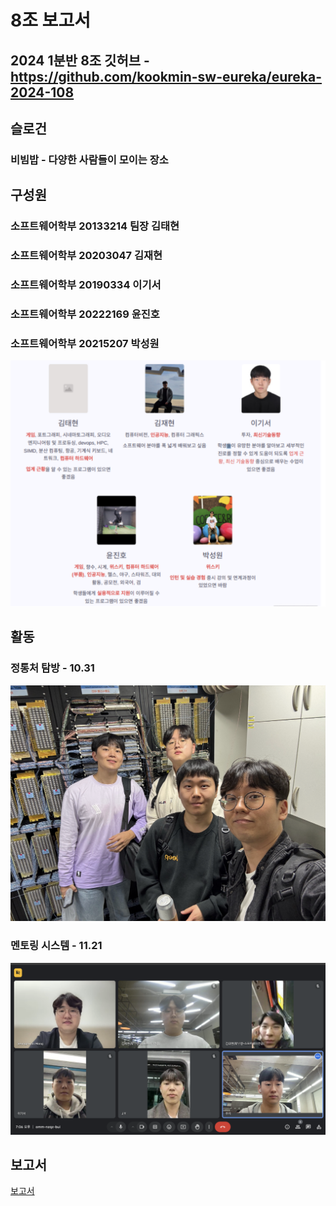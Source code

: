 # 8조 보고서
## 2024 1분반 8조 깃허브 - https://github.com/kookmin-sw-eureka/eureka-2024-108
## 슬로건
### 비빔밥 - 다양한 사람들이 모이는 장소

## 구성원
### 소프트웨어학부 20133214 팀장 김태현<br>
### 소프트웨어학부 20203047 김재현 <br>
### 소프트웨어학부 20190334 이기서 <br>
### 소프트웨어학부 20222169 윤진호 <br>
### 소프트웨어학부 20215207 박성원 <br>
![팀원소개 사진](https://github.com/Solid9966/eureka-2024-108/blob/main/images/%ED%8C%80%EC%9B%90%EC%86%8C%EA%B0%9C_%EC%82%AC%EC%A7%84.png)

## 활동
### 정통처 탐방 - 10.31
![정통처 인증사진](https://github.com/Solid9966/eureka-2024-108/blob/main/images/%EC%A0%95%ED%86%B5%EC%B2%98%EC%9D%B8%EC%A6%9D_%EC%82%AC%EC%A7%84.png)
### 멘토링 시스템 - 11.21
![멘토링 인증사진](https://github.com/Solid9966/eureka-2024-108/blob/main/images/%EB%A9%98%ED%86%A0%EB%A7%81_%EC%9D%B8%EC%A6%9D%EC%82%AC%EC%A7%84.png)

## 보고서
[보고서](https://github.com/Solid9966/eureka-2024-108/blob/main/doc/8%EC%A1%B0_%EC%9C%A0%EB%A0%88%EC%B9%B4%ED%94%84%EB%A1%9C%EC%A0%9D%ED%8A%B8_%ED%8C%80%ED%99%9C%EB%8F%99%EB%B3%B4%EA%B3%A0%20.pdf)
